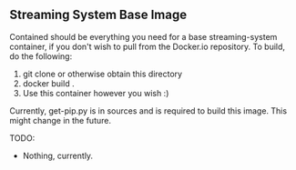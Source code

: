 Streaming System Base Image
-----

Contained should be everything you need for a base streaming-system container, if you don't wish to pull from the Docker.io repository. To build, do the following:
1. git clone or otherwise obtain this directory
2. docker build .
3. Use this container however you wish :)

Currently, get-pip.py is in sources and is required to build this image. This might change in the future.

TODO:
- Nothing, currently.
